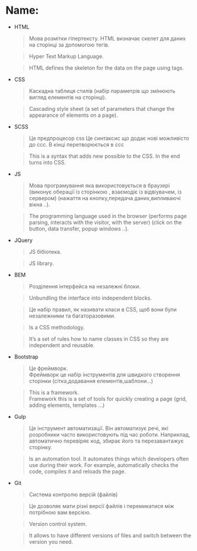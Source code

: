 # Name:
* HTML 
  >Мова розмітки гіпертексту.
    HTML визначає скелет для даних на сторінці за допомогою тегів.   

  >Hyper Text Markup Language.

  >HTML defines the skeleton for the data on the page using tags.
    

* CSS
  >Каскадна таблиця стилів (набір параметрів що
   змінюють вигляд елементів на сторінці).                         

  >Cascading style sheet (a set of parameters that change the appearance of elements on a page).

* SCSS
  >Це предпроцесор css
  >Це синтаксис що додає нові можливісто  до ссс. В кінці перетворюється в ссс
  
  >This is a syntax that adds new possible to the CSS. In the end turns into CSS.
  
* JS
  >Мова програмування яка використовується в браузері (виконує оберації із сторінкою , взаємодіє 
  із відвіувачем, із сервером) (нажаття на кнопку,передача даних,випливаючі вікна ..).                            

  >The programming language used in the browser (performs page parsing, interacts with the visitor, with the server) (click on the button, data transfer, popup windows ..).

* JQuery
  >JS бібіотека.

  >JS library.

* BEM
  >Розділення інтерфейса на незалежні блоки.

  >Unbundling the interface into independent blocks.

  >Це набір правил, як називати класи в CSS, щоб вони були незалежними та багаторазовими.

  >Is a CSS methodology.

  >It’s a set of rules how to name classes in CSS so they are independent and reusable.



* Bootstrap
  >Це фреймворк.                             
  Фреймворк це набір інструментів для швидкого створення сторінки (сітка,додавання елементів,шаблони...)
  
  >This is a framework.                        
  Framework this is a set of tools for quickly creating a page (grid, adding elements, templates ...)
  
* Gulp
  >Це інструмент автоматизації. Він автоматизує речі, які розробники часто використовують під час роботи. Наприклад, автоматично перевіряє код, збирає його та перезавантажує сторінку.

  >Is an automation tool. It automates things which developers often use during their work. For example, automatically checks the code, compiles it and reloads the page.

* Git
  >Система контролю версій (файлів)

  >Це дозволяє мати різні версії файлів і перемикатися між потрібною вам версією.

  >Version control system.

  >It allows to have different versions of files and switch between the version you need.